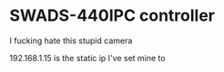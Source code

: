 # SWADS-440IPC controller

I fucking hate this stupid camera

192.168.1.15 is the static ip I've set mine to

